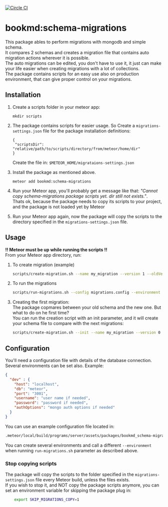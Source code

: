 [![Circle CI](https://circleci.com/gh/bookmd/schema-migrations.svg?style=svg&circle-token=461785e8b633ffd75c08e055f5909cbeae73ba85)](https://circleci.com/gh/bookmd/schema-migrations)

# bookmd:schema-migrations
This package ables to perform migrations with mongodb and simple schema.   
It compares 2 schemas and creates a migration file that contains auto migration actions wherever it is possible.   
The auto migrations can be edited, you don't have to use it, it just can make your life easier when creating migrations with a lot of collections.    
The package contains scripts for an easy use also on production environment, that can give proper control on your migrations.

## Installation

1. Create a scripts folder in your meteor app:   
    ```
    mkdir scripts
    ```   

2. The package contains scripts for easier usage. So Create a ```migrations-settings.json``` file for the package installation definitions:
   ```
   {
    "scriptsDir": "relative/path/to/scripts/directory/from/meteor/home/dir"
   }
   ```
   Create the file in: ```$METEOR_HOME/migrataions-settings.json```
   
3. Install the package as mentioned above.
    ```
    meteor add bookmd:schema-migrations
    ```
4. Run your Meteor app, you'll probably get a message like that: _"Cannot copy schema-migrations package scripts yet. dir still not exists."_.   
Thats ok, because the package needs to copy its scripts to your project, and the package is not loaded yet by Meteor
5. Run your Meteor app again, now the package will copy the scripts to the directory specified in the ```migrations-settings.json``` file.

## Usage
**!! Meteor must be up while running the scripts !!**  
From your Meteor app directory, run:

1. To create migration (example)
    ```bash
    scripts/create-migration.sh --name my_migration --version 1 --oldVersion 0 --path /path/to/migrations/parent/dir
    ```
  
2. To run the migrations
    ```bash
    scripts/run-migrations.sh --config migrations.config --environment dev --op up --targetDir /path/to/migraions/parent/dir
    ```

3. Creating the first migration:   
    The package copmares between your old schema and the new one. But what to do on he first time?   
    You can run the creation script with an init parameter, and it will create your schema file to compare with the next migrations:   
    ```bash
    scripts/create-migration.sh --init --name my_migration --version 0 --path /path/to/migrations/parent/dir
    ```
    
## Configuration
You'll need a configuration file with details of the database connection.  
Several environments can be set also.
Example:
  ```json
  {
    "dev" : {
      "host": "localhost",
      "db": "meteor",
      "port": "3001",
      "username": "user name if needed",
      "password": "password if needed",
      "authOptions": "mongo auth options if needed"
    }
  }
  ```

You can use an example configuration file located in:
  ```bash
  .meteor/local/build/programs/server/assets/packages/bookmd_schema-migrations/migrations-config.json
  ```

You can create several environments and call a different ```--environment``` when running ```run-migrations.sh``` parameter as described above.

### Stop copying scripts
The package will copy the scripts to the folder specified in the ```migrations-settings.json``` file every Meteor build, unless the files exists.  
If you wish to stop it, and NOT copy the package scripts anymore, you can set an environment variable for skipping the package plug in:

```bash
    export SKIP_MIGRATIONS_COPY=1
```
